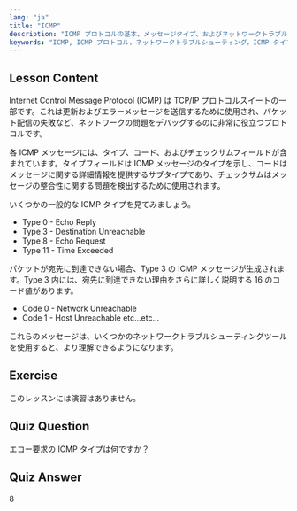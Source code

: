 ```yaml
---
lang: "ja"
title: "ICMP"
description: "ICMP プロトコルの基本、メッセージタイプ、およびネットワークトラブルシューティングのためのコードについて学びます。ICMP がネットワークの問題をデバッグするためにどのように機能するかを理解します。"
keywords: "ICMP, ICMP プロトコル，ネットワークトラブルシューティング，ICMP タイプ，Linux ネットワーキング，初心者，チュートリアル，ガイド"
---
```


## Lesson Content

Internet Control Message Protocol (ICMP) は TCP/IP プロトコルスイートの一部です。これは更新およびエラーメッセージを送信するために使用され、パケット配信の失敗など、ネットワークの問題をデバッグするのに非常に役立つプロトコルです。

各 ICMP メッセージには、タイプ、コード、およびチェックサムフィールドが含まれています。タイプフィールドは ICMP メッセージのタイプを示し、コードはメッセージに関する詳細情報を提供するサブタイプであり、チェックサムはメッセージの整合性に関する問題を検出するために使用されます。

いくつかの一般的な ICMP タイプを見てみましょう。

- Type 0 - Echo Reply
- Type 3 - Destination Unreachable
- Type 8 - Echo Request
- Type 11 - Time Exceeded

パケットが宛先に到達できない場合、Type 3 の ICMP メッセージが生成されます。Type 3 内には、宛先に到達できない理由をさらに詳しく説明する 16 のコード値があります。

- Code 0 - Network Unreachable
- Code 1 - Host Unreachable
  etc...etc...

これらのメッセージは、いくつかのネットワークトラブルシューティングツールを使用すると、より理解できるようになります。

## Exercise

このレッスンには演習はありません。

## Quiz Question

エコー要求の ICMP タイプは何ですか？

## Quiz Answer

8

